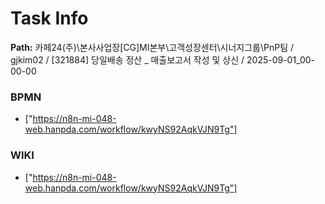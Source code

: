 # Task Info

**Path:** 카페24(주)\본사사업장\[CG]MI본부\고객성장센터\시너지그룹\PnP팀 / gjkim02 / [321884] 당일배송 정산 _ 매출보고서 작성 및 상신 / 2025-09-01_00-00-00

### BPMN
- ["https://n8n-mi-048-web.hanpda.com/workflow/kwyNS92AqkVJN9Tg"]

### WIKI
- ["https://n8n-mi-048-web.hanpda.com/workflow/kwyNS92AqkVJN9Tg"]

